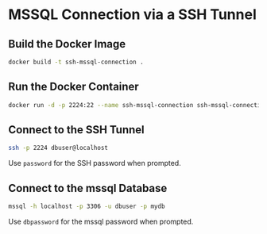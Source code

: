 # MSSQL Connection via a SSH Tunnel

## Build the Docker Image

```bash
docker build -t ssh-mssql-connection .
```

## Run the Docker Container

```bash
docker run -d -p 2224:22 --name ssh-mssql-connection ssh-mssql-connection
```

## Connect to the SSH Tunnel

```bash
ssh -p 2224 dbuser@localhost
```

Use `password` for the SSH password when prompted.

## Connect to the mssql Database

```bash
mssql -h localhost -p 3306 -u dbuser -p mydb
```

Use `dbpassword` for the mssql password when prompted.


